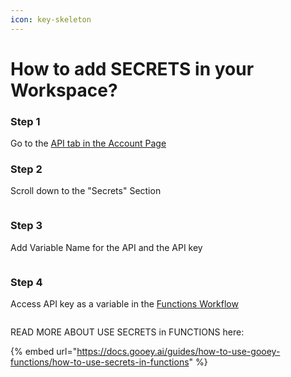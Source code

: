 ```yaml
---
icon: key-skeleton
---
```


# How to add SECRETS in your Workspace?

### Step 1

Go to the [API tab in the Account Page](https://gooey.ai/account/api-keys/)

### Step 2

Scroll down to the "Secrets" Section

<figure><img src="../../.gitbook/assets/Screenshot 2025-01-06 at 1.26.57 PM.png" alt=""><figcaption></figcaption></figure>

### Step 3

Add Variable Name for the API and the API key&#x20;

<figure><img src="../../.gitbook/assets/Screenshot 2025-01-06 at 1.30.12 PM.png" alt=""><figcaption></figcaption></figure>

### Step 4

Access API key as a variable in the [Functions Workflow](https://gooey.ai/functions)

<figure><img src="../../.gitbook/assets/Screenshot 2025-01-06 at 1.34.19 PM.png" alt=""><figcaption></figcaption></figure>

READ MORE ABOUT USE SECRETS in FUNCTIONS here:

{% embed url="https://docs.gooey.ai/guides/how-to-use-gooey-functions/how-to-use-secrets-in-functions" %}



